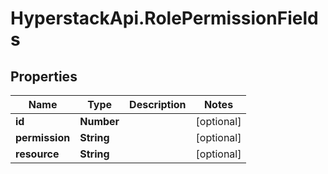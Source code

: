 # HyperstackApi.RolePermissionFields

## Properties

Name | Type | Description | Notes
------------ | ------------- | ------------- | -------------
**id** | **Number** |  | [optional] 
**permission** | **String** |  | [optional] 
**resource** | **String** |  | [optional] 


